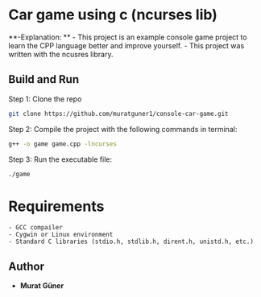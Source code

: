 # Car game using c (ncurses lib)

 **-Explanation: **
     - This project is an example console game project to learn the CPP language better and improve yourself.
     - This project was written with the ncusres library.


## Build and Run

Step 1: Clone the repo

```bash
git clone https://github.com/muratguner1/console-car-game.git
```

Step 2: Compile the project with the following commands in terminal:

```bash
g++ -o game game.cpp -lncurses
```

Step 3: Run the executable file:

```bash
./game
```

# Requirements
    - GCC compailer
    - Cygwin or Linux environment
    - Standard C libraries (stdio.h, stdlib.h, dirent.h, unistd.h, etc.)

## Author

- **Murat Güner**

